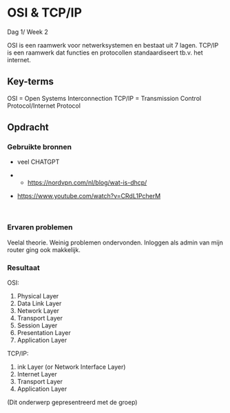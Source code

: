 # OSI & TCP/IP

Dag 1/ Week 2

OSI is een raamwerk voor netwerksystemen en bestaat uit 7 lagen.
TCP/IP is een raamwerk dat functies en protocollen standaardiseert tb.v. het internet.

## Key-terms
OSI = Open Systems Interconnection
TCP/IP = Transmission Control Protocol/Internet Protocol 

## Opdracht
### Gebruikte bronnen
- veel CHATGPT

- - https://nordvpn.com/nl/blog/wat-is-dhcp/

- https://www.youtube.com/watch?v=CRdL1PcherM

<br>

### Ervaren problemen
Veelal theorie. Weinig problemen ondervonden. 
Inloggen als admin van mijn router ging ook makkelijk.

### Resultaat

OSI:
1. Physical Layer
2. Data Link Layer
3. Network Layer
4. Transport Layer
5. Session Layer
6. Presentation Layer
7. Application Layer

TCP/IP:
1. ink Layer (or Network Interface Layer)
2. Internet Layer
3. Transport Layer
4. Application Layer


(Dit onderwerp gepresentreerd met de groep)